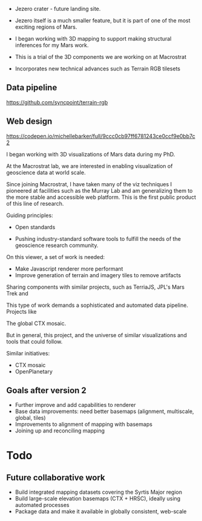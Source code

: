 - Jezero crater - future landing site.
- Jezero itself is a much smaller feature, but it is part of one of the most exciting regions of Mars.

- I began working with 3D mapping to support making structural inferences
  for my Mars work.
- This is a trial of the 3D components we are working on at Macrostrat
- Incorporates new technical advances such as Terrain RGB tilesets

## Data pipeline

https://github.com/syncpoint/terrain-rgb

## Web design

https://codepen.io/michellebarker/full/9ccc0cb97ff6781243ce0ccf9e0bb7c2

I began working with 3D visualizations of Mars data during my PhD.

At the Macrostrat lab, we are interested in enabling visualization of
geoscience data at world scale.

Since joining Macrostrat, I have taken many of the viz techniques I pioneered
at facilities such as the Murray Lab and am generalizing them to the more stable
and accessible web platform. This is the first public product of this line of research.

Guiding principles:

- Open standards

- Pushing industry-standard software tools to fulfill the needs of the geoscience
  research community.

On this viewer, a set of work is needed:

- Make Javascript renderer more performant
- Improve generation of terrain and imagery tiles to remove artifacts

Sharing components with similar projects, such as TerriaJS, JPL's Mars Trek and

This type of work demands a sophisticated and automated data pipeline. Projects like

The global CTX mosaic.

But in general, this project, and the universe of similar visualizations and tools
that could follow.

Similar initiatives:

- CTX mosaic
- OpenPlanetary

## Goals after version 2

- Further improve and add capabilities to renderer
- Base data improvements: need better basemaps (alignment, multiscale, global, tiles)
- Improvements to alignment of mapping with basemaps
- Joining up and reconciling mapping

# Todo

## Future collaborative work

- Build integrated mapping datasets covering the Syrtis Major region
- Build large-scale elevation basemaps (CTX + HRSC), ideally using
  automated processes
- Package data and make it available in globally consistent, web-scale
